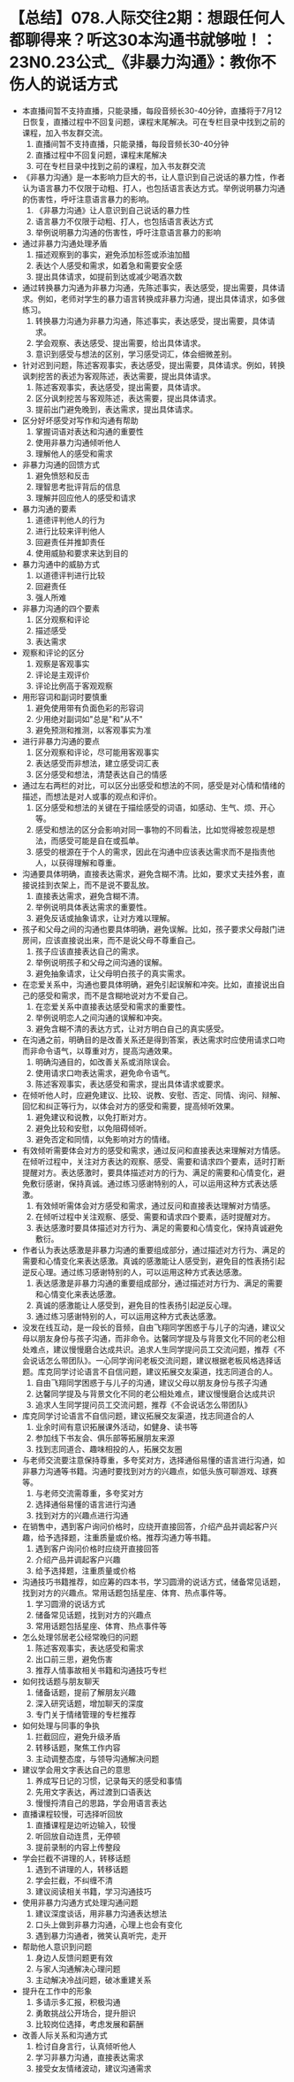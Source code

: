 # 【总结】078.人际交往2期：想跟任何人都聊得来？听这30本沟通书就够啦！：23N0.23公式_《非暴力沟通》：教你不伤人的说话方式

-   本直播间暂不支持直播，只能录播，每段音频长30-40分钟，直播将于7月12日恢复，直播过程中不回复问题，课程末尾解决。可在专栏目录中找到之前的课程，加入书友群交流。
    1.  直播间暂不支持直播，只能录播，每段音频长30-40分钟
    2.  直播过程中不回复问题，课程末尾解决
    3.  可在专栏目录中找到之前的课程，加入书友群交流
-   《非暴力沟通》是一本影响力巨大的书，让人意识到自己说话的暴力性，作者认为语言暴力不仅限于动粗、打人，也包括语言表达方式。举例说明暴力沟通的伤害性，呼吁注意语言暴力的影响。
    1.  《非暴力沟通》让人意识到自己说话的暴力性
    2.  语言暴力不仅限于动粗、打人，也包括语言表达方式
    3.  举例说明暴力沟通的伤害性，呼吁注意语言暴力的影响
-   通过非暴力沟通处理矛盾
    1.  描述观察到的事实，避免添加标签或添油加醋
    2.  表达个人感受和需求，如着急和需要安全感
    3.  提出具体请求，如提前到达或减少喝酒次数
-   通过转换暴力沟通为非暴力沟通，先陈述事实，表达感受，提出需要，具体请求。例如，老师对学生的暴力语言转换成非暴力沟通，提出具体请求，如多做练习。
    1.  转换暴力沟通为非暴力沟通，陈述事实，表达感受，提出需要，具体请求。
    2.  学会观察、表达感受、提出需要，给出具体请求。
    3.  意识到感受与想法的区别，学习感受词汇，体会细微差别。
-   针对迟到问题，陈述客观事实，表达感受，提出需要，具体请求。例如，转换讽刺挖苦的表述为客观陈述，表达需要，提出具体请求。
    1.  陈述客观事实，表达感受，提出需要，具体请求。
    2.  区分讽刺挖苦与客观陈述，表达需要，提出具体请求。
    3.  提前出门避免晚到，表达需求，提出具体请求。
-   区分好坏感受对写作和沟通有帮助
    1.  掌握词语对表达和沟通的重要性
    2.  使用非暴力沟通倾听他人
    3.  理解他人的感受和需求
-   非暴力沟通的回馈方式
    1.  避免愤怒和反击
    2.  理智思考批评背后的信息
    3.  理解并回应他人的感受和请求
-   暴力沟通的要素
    1.  道德评判他人的行为
    2.  进行比较来评判他人
    3.  回避责任并推卸责任
    4.  使用威胁和要求来达到目的
-   暴力沟通中的威胁方式
    1.  以道德评判进行比较
    2.  回避责任
    3.  强人所难
-   非暴力沟通的四个要素
    1.  区分观察和评论
    2.  描述感受
    3.  表达需求
-   观察和评论的区分
    1.  观察是客观事实
    2.  评论是主观评价
    3.  评论比例高于客观观察
-   用形容词和副词时要慎重
    1.  避免使用带有负面色彩的形容词
    2.  少用绝对副词如"总是"和"从不"
    3.  避免预测和推测，以客观事实为准
-   进行非暴力沟通的要点
    1.  区分观察和评论，尽可能用客观事实
    2.  表达感受而非想法，建立感受词汇表
    3.  区分感受和想法，清楚表达自己的情感
-   通过左右两栏的对比，可以区分出感受和想法的不同，感受是对心情和情绪的描述，而想法是对人或事的观点和评价。
    1.  区分感受和想法的关键在于描绘感受的词语，如感动、生气、烦、开心等。
    2.  感受和想法的区分会影响对同一事物的不同看法，比如觉得被忽视是想法，而感受可能是自在或孤单。
    3.  感受的根源在于个人的需求，因此在沟通中应该表达需求而不是指责他人，以获得理解和尊重。
-   沟通要具体明确，直接表达需求，避免含糊不清。比如，要求丈夫挂外套，直接说挂到衣架上，而不是说不要乱放。
    1.  直接表达需求，避免含糊不清。
    2.  举例说明具体表达需求的重要性。
    3.  避免反话或抽象请求，让对方难以理解。
-   孩子和父母之间的沟通也要具体明确，避免误解。比如，孩子要求父母敲门进房间，应该直接说出来，而不是说父母不尊重自己。
    1.  孩子应该直接表达自己的需求。
    2.  举例说明孩子和父母之间沟通的误解。
    3.  避免抽象请求，让父母明白孩子的真实需求。
-   在恋爱关系中，沟通也要具体明确，避免引起误解和冲突。比如，直接说出自己的感受和需求，而不是含糊地说对方不爱自己。
    1.  在恋爱关系中直接表达感受和需求的重要性。
    2.  举例说明恋人之间沟通的误解和冲突。
    3.  避免含糊不清的表达方式，让对方明白自己的真实感受。
-   在沟通之前，明确目的是改善关系还是得到答案，表达需求时应使用请求口吻而非命令语气，以尊重对方，提高沟通效果。
    1.  明确沟通目的，如改善关系或消除误会。
    2.  使用请求口吻表达需求，避免命令语气。
    3.  陈述客观事实，表达感受和需求，提出具体请求或要求。
-   在倾听他人时，应避免建议、比较、说教、安慰、否定、同情、询问、辩解、回忆和纠正等行为，以体会对方的感受和需要，提高倾听效果。
    1.  避免建议和说教，以免打断对方。
    2.  避免比较和安慰，以免阻碍倾听。
    3.  避免否定和同情，以免影响对方的情绪。
-   有效倾听需要体会对方的感受和需求，通过反问和直接表达来理解对方情感。在倾听过程中，关注对方表达的观察、感受、需要和请求四个要素，适时打断提醒对方。表达感激时，要具体描述对方的行为、满足的需要和心情变化，避免敷衍感谢，保持真诚。通过练习感谢特别的人，可以运用这种方式表达感激。
    1.  有效倾听需体会对方感受和需求，通过反问和直接表达理解对方情感。
    2.  在倾听过程中关注观察、感受、需要和请求四个要素，适时提醒对方。
    3.  表达感激时要具体描述对方行为、满足的需要和心情变化，保持真诚避免敷衍。
-   作者认为表达感激是非暴力沟通的重要组成部分，通过描述对方行为、满足的需要和心情变化来表达感激。真诚的感激能让人感受到，避免目的性表扬引起逆反心理。通过练习感谢特别的人，可以运用这种方式表达感激。
    1.  表达感激是非暴力沟通的重要组成部分，通过描述对方行为、满足的需要和心情变化来表达感激。
    2.  真诚的感激能让人感受到，避免目的性表扬引起逆反心理。
    3.  通过练习感谢特别的人，可以运用这种方式表达感激。
-   没发在线互动，是一段长的音频，自由飞翔同学困惑于与儿子的沟通，建议父母以朋友身份与孩子沟通，而非命令。达馨同学提及与背景文化不同的老公相处难点，建议慢慢磨合达成共识。追求人生同学提问员工交流问题，推荐《不会说话怎么带团队》。一心同学询问老板交流问题，建议根据老板风格选择话题。库克同学讨论语言不自信问题，建议拓展交友渠道，找志同道合的人。
    1.  自由飞翔同学困惑于与儿子的沟通，建议父母以朋友身份与孩子沟通
    2.  达馨同学提及与背景文化不同的老公相处难点，建议慢慢磨合达成共识
    3.  追求人生同学提问员工交流问题，推荐《不会说话怎么带团队》
-   库克同学讨论语言不自信问题，建议拓展交友渠道，找志同道合的人
    1.  业余时间有意识拓展课外活动，如健身、读书等
    2.  参加线下书友会、俱乐部等拓展朋友来源
    3.  找到志同道合、趣味相投的人，拓展交友圈
-   与老师交流要注意保持尊重，多夸奖对方，选择通俗易懂的语言进行沟通，如非暴力沟通等书籍。沟通时要找到对方的兴趣点，如低头族可聊游戏、球赛等。
    1.  与老师交流需尊重，多夸奖对方
    2.  选择通俗易懂的语言进行沟通
    3.  找到对方的兴趣点进行沟通
-   在销售中，遇到客户询问价格时，应绕开直接回答，介绍产品并调起客户兴趣，给予选择题，注重质量或价格。推荐沟通力等书籍。
    1.  遇到客户询问价格时应绕开直接回答
    2.  介绍产品并调起客户兴趣
    3.  给予选择题，注重质量或价格
-   沟通技巧书籍推荐，如应筹的四本书，学习圆滑的说话方式，储备常见话题，找到对方的兴趣点。常用话题包括星座、体育、热点事件等。
    1.  学习圆滑的说话方式
    2.  储备常见话题，找到对方的兴趣点
    3.  常用话题包括星座、体育、热点事件等
-   怎么处理邻居老公经常晚归的问题
    1.  陈述客观事实，表达感受和需求
    2.  出口前三思，避免伤害
    3.  推荐人情事故相关书籍和沟通技巧专栏
-   如何找话题与朋友聊天
    1.  储备话题，提前了解朋友兴趣
    2.  深入研究话题，增加聊天的深度
    3.  专门关于情绪管理的专栏推荐
-   如何处理与同事的争执
    1.  拦截回应，避免升级矛盾
    2.  转移话题，聚焦工作内容
    3.  主动调整态度，与领导沟通解决问题
-   建议学会用文字表达自己的意思
    1.  养成写日记的习惯，记录每天的感受和事情
    2.  先用文字表达，再过渡到口语表达
    3.  慢慢捋清自己的思路，学会用语言表达
-   直播课程较慢，可选择听回放
    1.  直播课程是边听边输入，较慢
    2.  听回放自动连贯，无停顿
    3.  提前录制的内容上传整段
-   学会拦截不讲理的人，转移话题
    1.  遇到不讲理的人，转移话题
    2.  学会拦截，不纠缠不清
    3.  建议阅读相关书籍，学习沟通技巧
-   使用非暴力沟通方式处理沟通问题
    1.  建议深度谈话，用非暴力沟通表达想法
    2.  口头上做到非暴力沟通，心理上也会有变化
    3.  遇到暴力沟通者，微笑认真听完，走开
-   帮助他人意识到问题
    1.  身边人反馈问题更有效
    2.  与家人沟通解决心理问题
    3.  主动解决冷战问题，破冰重建关系
-   提升在工作中的形象
    1.  多请示多汇报，积极沟通
    2.  勇敢挑战公开场合，提升胆识
    3.  比较岗位选择，考虑发展和薪酬
-   改善人际关系和沟通方式
    1.  检讨自身言行，认真倾听他人
    2.  学习非暴力沟通，直接表达需求
    3.  接受女友情绪波动，建议沟通需求